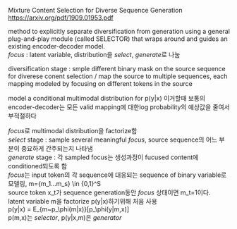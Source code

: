 Mixture Content Selection for Diverse Sequence Generation  
https://arxiv.org/pdf/1909.01953.pdf

method to explicitly separate diversification from generation using a general plug-and-play module (called SELECTOR) that wraps around and guides an existing encoder-decoder model.  
*focus* : latent variable, distribution을 *select*, *generate*로 나눔  

diversification stage : smple different binary mask on the source sequence for diverese conent selection / map the source to multiple sequences, each mapping modeled by focusing on different tokens in the source  

model a conditional multimodal distribution for p(y|x) 이거할때 보통의 encoder-decoder는 모든 valid mapping에 대한log probability의 예상값을 줄여서 부적절하다  


*focus*로 multimodal distribution을 factorize함  
*select* stage : sample several meaningful *focus*, source sequence의 어느 부분이 중요하게 간주되는지 나타냄  
*generate* stage : 각 sampled focus는 생성과정이 fucused content에 conditioned되도록 함  
*focus*는 input token의 각 sequence에 대응되는 sequence of binary variable로 모델링, m={m_1...m_s} \in {0,1}^S  
source token x_t가  sequence generation동안 *focus* 상태이면 m_t=1이다.   
latent variable m을 factorize p(y|x)하기위해 처음 사용  
p(y|x) = E_{m~p_\phi(m|x)}[p_\phi(y|m,x)]  
p(m,x)는 *selector*, p(y|x,m)은 *generator*  

